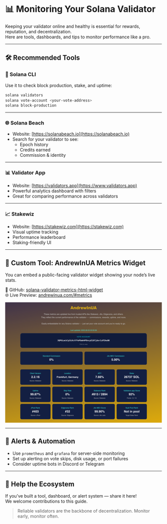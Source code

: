 # 📊 Monitoring Your Solana Validator

Keeping your validator online and healthy is essential for rewards, reputation, and decentralization.  
Here are tools, dashboards, and tips to monitor performance like a pro.

---

## 🛠 Recommended Tools

### 🔧 Solana CLI

Use it to check block production, stake, and uptime:

```bash
solana validators
solana vote-account <your-vote-address>
solana block-production
```

---

### 🌐 Solana Beach

- Website: [https://solanabeach.io](https://solanabeach.io)
- Search for your validator to see:
  - Epoch history
  - Credits earned
  - Commission & identity

---

### 📊 Validator App

- Website: [https://validators.app](https://www.validators.app)
- Powerful analytics dashboard with filters
- Great for comparing performance across validators

---

### 📈 Stakewiz

- Website: [https://stakewiz.com](https://stakewiz.com)
- Visual uptime tracking
- Performance leaderboard
- Staking-friendly UI

---

## 🧩 Custom Tool: AndrewInUA Metrics Widget

You can embed a public-facing validator widget showing your node’s live stats.

📘 GitHub: [solana-validator-metrics-html-widget](https://github.com/AndrewInUA/solana-validator-metrics-html-widget)  
🌐 Live Preview: [andrewinua.com/#metrics](https://andrewinua.com/#metrics)

![Widget Screenshot](https://raw.githubusercontent.com/AndrewInUA/solana-validator-resources/main/assets/banner/validator-widget-preview.png)

---

## 📡 Alerts & Automation

- Use `prometheus` and `grafana` for server-side monitoring
- Set up alerting on vote skips, disk usage, or port failures
- Consider uptime bots in Discord or Telegram

---

## 🙌 Help the Ecosystem

If you’ve built a tool, dashboard, or alert system — share it here!  
We welcome contributions to this guide.

> Reliable validators are the backbone of decentralization. Monitor early, monitor often.
